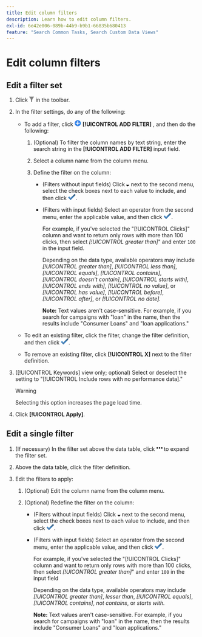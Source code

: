 ```yaml
---
title: Edit column filters
description: Learn how to edit column filters.
exl-id: 6e42e006-089b-44b9-b9b1-66835b680413
feature: "Search Common Tasks, Search Custom Data Views"
---
```

# Edit column filters

## Edit a filter set

1. Click ![Filter](/help/search-social-commerce/assets/filter.png "Filter") in the toolbar.

1. In the filter settings, do any of the following:

   * To add a filter, click ![Add Filter](/help/search-social-commerce/assets/add.png "Add Filter") **[!UICONTROL ADD FILTER]** , and then do the following:

     1. (Optional) To filter the column names by text string, enter the search string in the **[!UICONTROL ADD FILTER]** input field.

     1. Select a column name from the column menu.

     1. Define the filter on the column:
        
        * (Filters without input fields) Click ![Down arrow](/help/search-social-commerce/assets/arrow-down-expand.png "Down arrow") next to the second menu, select the check boxes next to each value to include, and then click ![Update Filter](/help/search-social-commerce/assets/select.png "Update Filter").

        * (Filters with input fields) Select an operator from the second menu, enter the applicable value, and then click ![Update Filter](/help/search-social-commerce/assets/select.png "Update Filter").

          For example, if you've selected the "[!UICONTROL Clicks]" column and want to return only rows with more than 100 clicks, then select *[!UICONTROL greater than]*" and enter `100` in the input field. 
          
          Depending on the data type, available operators may include *[!UICONTROL greater than]*, *[!UICONTROL less than]*, *[!UICONTROL equals]*, *[!UICONTROL contains]*, *[!UICONTROL doesn't contain]*, *[!UICONTROL starts with]*, *[!UICONTROL ends with]*, *[!UICONTROL no value]*, or *[!UICONTROL has value]*, *[!UICONTROL before]*, *[!UICONTROL after]*, or *[!UICONTROL no date].* 
          
          **Note:** Text values aren't case-sensitive. For example, if you search for campaigns with "loan" in the name, then the results include "Consumer Loans" and "loan applications."

   * To edit an existing filter, click the filter, change the filter definition, and then click ![Update Filter](/help/search-social-commerce/assets/select.png "Update Filter").

   * To remove an existing filter, click **[!UICONTROL X]** next to the filter definition.

1. ([!UICONTROL Keywords] view only; optional) Select or deselect the setting to "[!UICONTROL Include rows with no performance data]." 

   >[!WARNING]
   >
   >Selecting this option increases the page load time.

1. Click **[!UICONTROL Apply]**.

## Edit a single filter

1. (If necessary) In the filter set above the data table, click ![More](/help/search-social-commerce/assets/more-filters.png "More") to expand the filter set.

1. Above the data table, click the filter definition.

1. Edit the filters to apply:
   
   1. (Optional) Edit the column name from the column menu.

   1. (Optional) Redefine the filter on the column:
   
      * (Filters without input fields) Click ![Down arrow](/help/search-social-commerce/assets/arrow-down-expand.png "Down arrow") next to the second menu, select the check boxes next to each value to include, and then click ![Update Filter](/help/search-social-commerce/assets/select.png "Update Filter").

      * (Filters with input fields) Select an operator from the second menu, enter the applicable value, and then click ![Update Filter](/help/search-social-commerce/assets/select.png "Update Filter").

        For example, if you've selected the "[!UICONTROL Clicks]" column and want to return only rows with more than 100 clicks, then select *[!UICONTROL greater than]*" and enter `100` in the input field
        
        Depending on the data type, available operators may include *[!UICONTROL greater than]*, *lesser than*, *[!UICONTROL equals]*, *[!UICONTROL contains]*, *not contains*, or *starts with.* 
         
        **Note:** Text values aren't case-sensitive. For example, if you search for campaigns with "loan" in the name, then the results include "Consumer Loans" and "loan applications."
